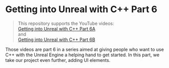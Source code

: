 #  Getting into Unreal with C++ Part 6
> This repository supports the YouTube videos:  
> [Getting into Unreal with C++ Part 6A](https://www.youtube.com/watch?v=ErVcuQXTm_c)  
> and  
> [Getting into Unreal with C++ Part 6B](https://www.youtube.com/watch?v=A9I4Z-_910Y)  

Those videos are part 6 in a series aimed at giving people who want to use C++ with the Unreal Engine a helping hand to get started.
In this part, we take our project even further, adding UI elements.


